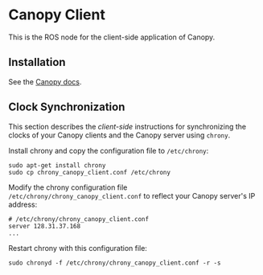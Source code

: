 # Canopy Client
This is the ROS node for the client-side application of Canopy.

## Installation
See the [Canopy docs](http://canopy-docs.readthedocs.io/en/latest/client-docs.html#installation). 

## Clock Synchronization
This section describes the _client-side_ instructions for synchronizing the clocks of your Canopy clients and the Canopy server using `chrony`. 

Install chrony and copy the configuration file to `/etc/chrony`:
```
sudo apt-get install chrony
sudo cp chrony_canopy_client.conf /etc/chrony
```

Modify the chrony configuration file `/etc/chrony/chrony_canopy_client.conf` to reflect your Canopy server's IP address:
```
# /etc/chrony/chrony_canopy_client.conf
server 128.31.37.168
...
```

Restart chrony with this configuration file:
```
sudo chronyd -f /etc/chrony/chrony_canopy_client.conf -r -s
```
